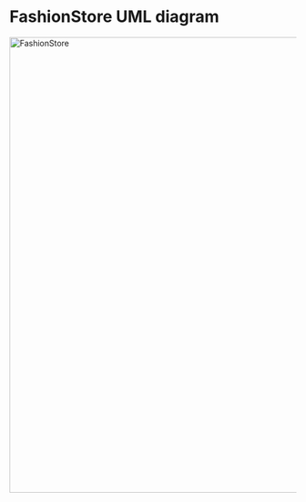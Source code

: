 # FashionStore UML diagram
<img src="https://github.com/PoussyAyman/FashionStore/assets/112729185/741300d5-d3ce-4e41-86ee-a228727dae9a" width="800" alt="FashionStore">
